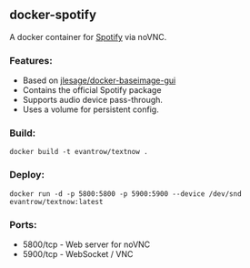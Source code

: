## **docker-spotify**

A docker container for [Spotify](https://spotify.com) via noVNC.

### **Features:**

-   Based on [jlesage/docker-baseimage-gui](https://github.com/jlesage/docker-baseimage-gui)
-   Contains the official Spotify package
-   Supports audio device pass-through.
-   Uses a volume for persistent config.

### **Build:**

```
docker build -t evantrow/textnow .
```

### **Deploy:**

```
docker run -d -p 5800:5800 -p 5900:5900 --device /dev/snd evantrow/textnow:latest
```

### **Ports:**

-   5800/tcp - Web server for noVNC
-   5900/tcp - WebSocket / VNC
